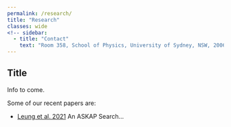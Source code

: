 ```yaml
---
permalink: /research/
title: "Research"
classes: wide
<!-- sidebar:
  - title: "Contact"
    text: "Room 358, School of Physics, University of Sydney, NSW, 2006" -->
---
```


## Title
Info to come.

Some of our recent papers are:
* [Leung et al. 2021](link) An ASKAP Search...